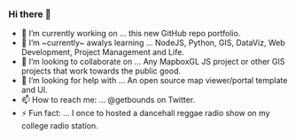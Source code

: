 ### Hi there 👋

<!--
**reyemtm/reyemtm** is a ✨ _special_ ✨ repository because its `README.md` (this file) appears on your GitHub profile.
-->

- 🔭 I’m currently working on ... this new GitHub repo portfolio.
- 🌱 I’m ~currently~ awalys learning ... NodeJS, Python, GIS, DataViz, Web Development, Project Management and Life.
- 👯 I’m looking to collaborate on ... Any MapboxGL JS project or other GIS projects that work towards the public good.
- 🤔 I’m looking for help with ... An open source map viewer/portal template and UI.
- 📫 How to reach me: ... @getbounds on Twitter.
- ⚡ Fun fact: ... I once to hosted a dancehall reggae radio show on my college radio station.
